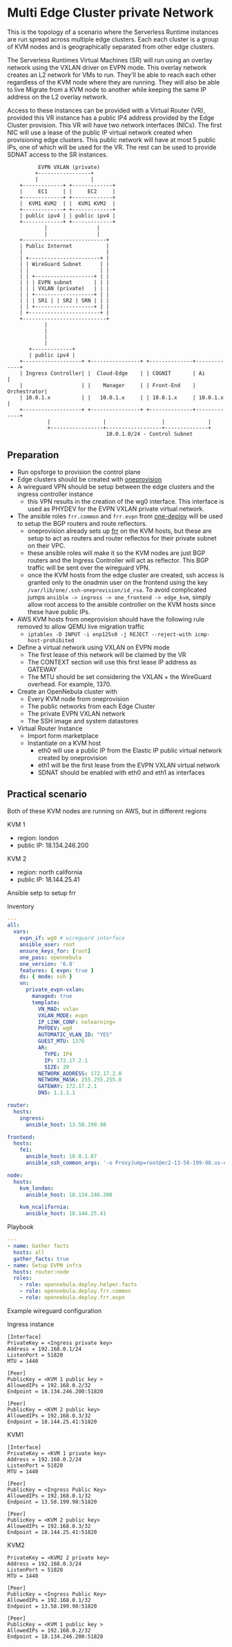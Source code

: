 # Multi Edge Cluster private Network

This is the topology of a scenario where the Serverless Runtime instances are run spread across multiple edge clusters. Each each cluster is a group of KVM nodes and is geographically separated from other edge clusters.

The Serverless Runtimes Virtual Machines (SR) will run using an overlay network using the VXLAN driver on EVPN mode. This overlay network creates an L2 network for VMs to run. They'll be able to reach each other regardless of the KVM node where they are running. They will also be able to live Migrate from a KVM node to another while keeping the same IP address on the L2 overlay network.

Access to these instances can be provided with a Virtual Router (VR), provided this VR instance has a public IP4 address provided by the Edge Cluster provision. This VR will have two network interfaces (NICs). The first NIC will use a lease of the public IP virtual network created when provisioning edge clusters. This public network will have at most 5 public IPs, one of which will be used for the VR. The rest can be used to provide SDNAT access to the SR instances.

```
          EVPN VXLAN (private)
         +-----------------+
         |                 |
    +-------------+ +-------------+
    |     EC1     | |     EC2     |
    +-------------+ +-------------+
    |  KVM1 KVM2  | |  KVM1 KVM2  |
    +-------------+ +-------------+
    | public ipv4 | | public ipv4 |
    +-------------+ +-------------+
            |                |
            |                |
    +---------------------------+
    | Public Internet           |
    |                           |
    | +-----------------------+ |
    | | WireGuard Subnet      | |
    | |                       | |
    | | +-------------------+ | |
    | | | EVPN subnet       | | |
    | | | VXLAN (private)   | | |
    | | +-------------------+ | |
    | | | SR1 | | SR2 | SRN | | |
    | | +-------------------+ | |
    | +-----------------------+ |
    +---------------------------+
            |
            |
            |
            |
       +-------------+
       | public ipv4 |
    +-------------------+ +----------------+ +--------------+-------------+
    | Ingress Controller| |  Cloud-Edge    | | COGNIT       | Ai          |
    |                   | |    Manager     | | Front-End    | Orchestrator|
    | 10.0.1.x          | |   10.0.1.x     | | 10.0.1.x     | 10.0.1.x    |
    +-------------------+ +----------------+ +--------------+-------------+
             |                 |                  |              |
             +-----------------+------------------+--------------+
                                10.0.1.0/24 - Control Subnet
```

## Preparation

- Run opsforge to provision the control plane
- Edge clusters should be created with [oneprovision](https://docs.opennebula.io/6.8/provision_clusters/edge_clusters/overview.html)
- A wireguard VPN should be setup between the edge clusters and the ingress controller instance
  - this VPN results in the creation of the wg0 interface. This interface is used as PHYDEV for the EVPN VXLAN private virtual network.
- The ansible roles `frr.common` and `frr.evpn` from [one-deploy](https://github.com/OpenNebula/one-deploy) will be used to setup the BGP routers and route reflectors.
  - oneprovision already sets up [frr](https://frrouting.org/) on the KVM hosts, but these are setup to act as routers and router reflectos for their private subnet on their VPC.
  - these ansible roles will make it so the KVM nodes are just BGP routers and the Ingress Controller will act as reflector. This BGP traffic will be sent over the wireguard VPN.
  - once the KVM hosts from the edge cluster are created, ssh access is granted only to the onadmin user on the frontend using the key `/var/lib/one/.ssh-oneprovision/id_rsa`. To avoid complicated jumps `ansible -> ingress -> one_frontend -> edge_kvm`, simply allow root access to the ansible controller on the KVM hosts since these have public IPs.
- AWS KVM hosts from oneprovision should have the following rule removed to allow QEMU live migration traffic
  -  `iptables -D INPUT -i enp125s0 -j REJECT --reject-with icmp-host-prohibited`
- Define a virtual network using VXLAN on EVPN mode
  - The first lease of this network will be claimed by the VR
  - The CONTEXT section will use this first lease IP address as GATEWAY
  - The MTU should be set considering the VXLAN + the WireGuard overhead. For example, 1370.
- Create an OpenNebula cluster with
  - Every KVM node from oneprovision
  - The public networks from each Edge Cluster
  - The private EVPN VXLAN network
  - The SSH image and system datastores
- Virtual Router Instance
  - Import form marketplace
  - Instantiate on a KVM host
    - eth0 will use a public IP from the Elastic IP public virtual network created by oneprovision
    - eth1 will be the first lease from the EVPN VXLAN virtual network
    - SDNAT should be enabled with eth0 and eth1 as interfaces

## Practical scenario

Both of these KVM nodes are running on AWS, but in different regions

KVM 1
  - region: london
  - public IP: 18.134.246.200

KVM 2
  - region: north california
  - public IP: 18.144.25.41

Ansible setp to setup frr

Inventory

```yaml
---
all:
  vars:
    evpn_if: wg0 # wireguard interface
    ansible_user: root
    ensure_keys_for: [root]
    one_pass: opennebula
    one_version: '6.8'
    features: { evpn: true }
    ds: { mode: ssh }
    vn:
      private_evpn-vxlan:
        managed: true
        template:
          VN_MAD: vxlan
          VXLAN_MODE: evpn
          IP_LINK_CONF: nolearning=
          PHYDEV: wg0
          AUTOMATIC_VLAN_ID: "YES"
          GUEST_MTU: 1370
          AR:
            TYPE: IP4
            IP: 172.17.2.1
            SIZE: 20
          NETWORK_ADDRESS: 172.17.2.0
          NETWORK_MASK: 255.255.255.0
          GATEWAY: 172.17.2.1
          DNS: 1.1.1.1

router:
  hosts:
    ingress:
      ansible_host: 13.58.199.98

frontend:
  hosts:
    fe1:
      ansible_host: 10.0.1.87
      ansible_ssh_common_args: '-o ProxyJump=root@ec2-13-58-199-98.us-east-2.compute.amazonaws.com'

node:
  hosts:
    kvm_london:
      ansible_host: 18.134.246.200

    kvm_ncalifornia:
      ansible_host: 18.144.25.41

```

Playbook

```yaml
---
- name: Gather facts
  hosts: all
  gather_facts: true
- name: Setup EVPN infra
  hosts: router:node
  roles:
    - role: opennebula.deploy.helper.facts
    - role: opennebula.deploy.frr.common
    - role: opennebula.deploy.frr.evpn

```

Example wireguard configuration

Ingress instance

```
[Interface]
PrivateKey = <Ingress private key>
Address = 192.168.0.1/24
ListenPort = 51820
MTU = 1440

[Peer]
PublicKey = <KVM 1 public key >
AllowedIPs = 192.168.0.2/32
Endpoint = 18.134.246.200:51820

[Peer]
PublicKey = <KVM 2 public key>
AllowedIPs = 192.168.0.3/32
Endpoint = 18.144.25.41:51820
```

KVM1

```
[Interface]
PrivateKey = <KVM 1 private key>
Address = 192.168.0.2/24
ListenPort = 51820
MTU = 1440

[Peer]
PublicKey = <Ingress Public Key>
AllowedIPs = 192.168.0.1/32
Endpoint = 13.58.199.98:51820

[Peer]
PublicKey = <KVM 2 public key>
AllowedIPs = 192.168.0.3/32
Endpoint = 18.144.25.41:51820
```

KVM2

```
PrivateKey = <KVM2 2 private key>
Address = 192.168.0.3/24
ListenPort = 51820
MTU = 1440

[Peer]
PublicKey = <Ingress Public Key>
AllowedIPs = 192.168.0.1/32
Endpoint = 13.58.199.98:51820

[Peer]
PublicKey = <KVM 1 public key >
AllowedIPs = 192.168.0.2/32
Endpoint = 18.134.246.200:51820
```
